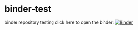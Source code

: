 # binder-test
binder repository testing
click here to open the binder: [![Binder](https://mybinder.org/badge_logo.svg)](https://mybinder.org/v2/gh/ktopham/binder-test/HEAD)
